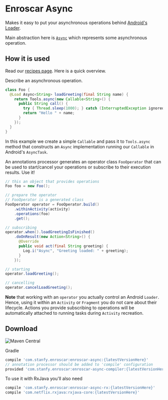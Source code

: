 Enroscar Async
==============

Makes it easy to put your asynchronous operations behind
[Android's Loader](https://developer.android.com/reference/android/content/Loader.html).

Main abstraction here is
[`Async`](core/src/main/java/com/stanfy/enroscar/async/Async.java)
which represents some asynchronous operation.

How it is used
--------------

Read our [recipes page](https://github.com/stanfy/enroscar/wiki/Enroscar-Async-Recipes).
Here is a quick overview.

Describe an asynchronous operation.

```java
class Foo {
  @Load Async<String> loadGreeting(final String name) {
    return Tools.async(new Callable<String>() {
      public String call() {
        try { Thread.sleep(1000); } catch (InterruptedException ignored) { }
        return "Hello " + name;
      }
    });
  }
}
```

In this example we create a simple `Callable` and pass it to `Tools.async` method that
constructs an `Async` implementation running our `Callable` in Android's `AsyncTask`.

An annotations processor generates an operator class `FooOperator` that can be used to 
start/cancel your operations or subscribe to their execution results. Use it!

```java
// this an object that provides operations
Foo foo = new Foo();

// prepare the operator
// FooOperator is a generated class
FooOperator operator = FooOperator.build()
    .withinActivity(activity)
    .operations(foo)
    .get();

// subscribing
operator.when().loadGreetingIsFinished()
    .doOnResult(new Action<String>() {
      @Override
      public void act(final String greeting) {
        Log.i("Async", "Greeting loaded: " + greeting);
      }
    });

// starting
operator.loadGreeting();

// cancelling
operator.cancelLoadGreeting();    
```

**Note** that working with an `operator` you actually control an Android `Loader`. Hence, using it 
within an `Activity` or `Fragment` you do not care about their lifecycle. Actions you provide 
subscribing to operations will be automatically attached to running tasks during `Activity` 
recreation.


Download
--------
![Maven Central](https://maven-badges.herokuapp.com/maven-central/com.stanfy.enroscar/enroscar-async/badge.svg)

Gradle

```groovy
compile 'com.stanfy.enroscar:enroscar-async:{latestVersionHere}'
// annotation processor should be added to 'compile' configuration
provided 'com.stanfy.enroscar:enroscar-async-compiler:{latestVersionHere}'
```
To use it with RxJava you'll also need
```groovy
compile 'com.stanfy.enroscar:enroscar-async-rx:{latestVersionHere}'
compile 'com.netflix.rxjava:rxjava-core:{latestVersionHere}'
```
